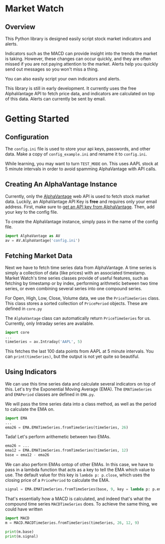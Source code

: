 # Market Watch

## Overview

This Python library is designed easily script stock market indicators and alerts.

Indicators such as the MACD can provide insight into the trends the market is
taking. However, these changes can occur quickly, and they are often missed
if you are not paying attention to the market. Alerts help you quickly send
out messages so you won't miss a thing.

You can also easily script your own indicators and alerts.

This library is still in early development. It currently uses the free
AlphaVantage API to fetch price data, and indicators are calculated on top of
this data. Alerts can currently be sent by email.

# Getting Started

## Configuration

The `config.ini` file is used to store your api keys, passwords, and other data.
Make a copy of `config_example.ini` and rename it to `config.ini`.

While learning, you may want to turn `TEST_MODE` on. This uses AAPL stock at
5 minute intervals in order to avoid spamming AlphaVantage with API calls.

## Creating An AlphaVantage Instance

Currently, only the [AlphaVantage](https://www.alphavantage.co) web API is used to fetch stock market data.
Luckily, an AlphaVantage API Key is **free** and requires only your email address.
First, make sure to [get an API key from AlphaVantage](https://www.alphavantage.co/support/#api-key).
Then, add your key to the config file.

To create the AlphaVantage instance, simply pass in the name of the config file.

```python
import AlphaVantage as AV
av = AV.AlphaVantage('config.ini')
```

## Fetching Market Data

Next we have to fetch time series data from AlphaVantage. A time series
is simply a collection of data (like prices) with an associated timestamp.
Market Watch's time series classes provide of useful features, such as
fetching by timestamp or by index, performing arithmetic between two
time series, or even combining several series into one compound series.

For Open, High, Low, Close, Volume data, we use the `PriceTimeSeries` class.
This class stores a sorted collection of `PricePeriod` objects. These
are defined in `core.py`

The `AlphaVantage` class can automatically return `PriceTimeSeries` for us.
Currently, only Intraday series are available.

```python
import core
...
timeSeries = av.Intraday('AAPL', 5)
```

This fetches the last 100 data points from AAPL at 5 minute intervals.
You can `print(timeSeries)`, but the output is not yet quite so beautiful.

## Using Indicators

We can use this time series data and calculate several indicators on top
of this. Let's try the Exponential Moving Average (EMA).
The `EMATimeSeries` and `EMAPeriod` classes are defined in `EMA.py`.

We will pass the time series data into a class method, as well as the
period to calculate the EMA on.

```python
import EMA
...
ema26 = EMA.EMATimeSeries.fromTimeSeries(timeSeries, 26)
```

Tada! Let's perform arithemetic between two EMAs.

```python
ema26 = ...
ema12 = EMA.EMATimeSeries.fromTimeSeries(timeSeries, 12)
base = ema12 - ema26
```

We can also perform EMAs ontop of other EMAs. In this case, we have to
pass in a lambda function that acts as a key to tell the EMA which
value to use. The default value for this key is `lambda p: p.close`, which
uses the closing price of a `PricePeriod` to calculate the EMA.

```python
signal = EMA.EMATimeSeries.fromTimeSeries(base, 9, key = lambda p: p.ema)
```

That's essentially how a MACD is calculated, and indeed that's what the
compound time series `MACDTimeSeries` does. To achieve the same thing,
we could have written

```python
import MACD
m = MACD.MACDTimeSeries.fromTimeSeries(timeSeries, 26, 12, 9)

print(m.base)
print(m.signal)
```
